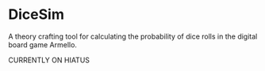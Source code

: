 # DiceSim
A theory crafting tool for calculating the probability of dice rolls in the digital board game Armello. 

CURRENTLY ON HIATUS
